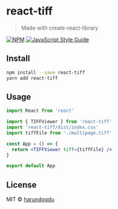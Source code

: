 # react-tiff

> Made with create-react-library

[![NPM](https://img.shields.io/npm/v/react-tiff-viewer.svg)](https://www.npmjs.com/package/react-tiff-viewer) [![JavaScript Style Guide](https://img.shields.io/badge/code_style-standard-brightgreen.svg)](https://standardjs.com)

## Install

```bash
npm install --save react-tiff
yarn add react-tiff
```

## Usage

```jsx
import React from 'react'

import { TIFFViewer } from 'react-tiff'
import 'react-tiff/dist/index.css'
import tiffFile from './multipage.tiff'

const App = () => {
  return <TIFFViewer tiff={tiffFile} />
}

export default App
```

## License

MIT © [harundogdu](https://github.com/harundogdu)
